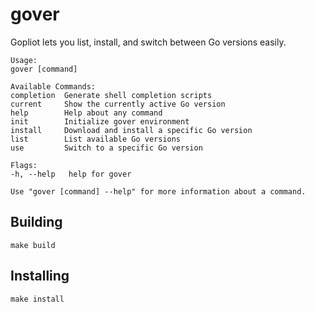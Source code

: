# gover
Gopliot lets you list, install, and switch between Go versions easily.

```
Usage:
gover [command]

Available Commands:
completion  Generate shell completion scripts
current     Show the currently active Go version
help        Help about any command
init        Initialize gover environment
install     Download and install a specific Go version
list        List available Go versions
use         Switch to a specific Go version

Flags:
-h, --help   help for gover

Use "gover [command] --help" for more information about a command.
```

## Building
```
make build
```

## Installing
```
make install
```
